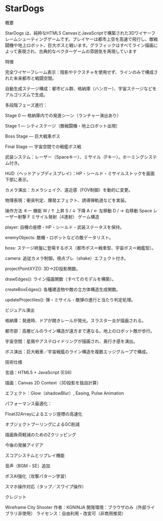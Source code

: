 # StarDogs
概要

StarDogs は、純粋なHTML5 CanvasとJavaScriptで構築された3Dワイヤーフレームシューティングゲームです。プレイヤーは都市上空を高速で飛行し、敵戦闘機や地上ロボット、巨大ボスと戦います。グラフィックはすべてライン描画によって表現され、古典的なベクターゲームの雰囲気を再現しています



特徴

完全ワイヤーフレーム表示：陰影やテクスチャを使用せず、ラインのみで構成された未来都市と戦闘空間。

自動生成ステージ構成：都市ビル群、格納庫（ハンガー）、宇宙ステージなどをアルゴリズムで生成。

多段階フェーズ進行：

Stage 0 — 格納庫内での発進シーン（ランチャー演出あり）

Stage 1 — シティステージ（敵戦闘機・地上ロボット出現）

Boss Stage — 巨大戦車ボス

Final Stage — 宇宙空間での戦艦ボス戦

武装システム：レーザー（Spaceキー）、ミサイル（Fキー）。ホーミングシステム付き。

HUD（ヘッドアップディスプレイ）：HP・シールド・ミサイルストックを画面下部に表示。

カメラ演出：カメラシェイク、遠近感（FOV制御）を動的に変更。

物理表現：衝突判定、爆発エフェクト、誘導弾軌道などを実装。

操作方法
キー	機能
W / ↑	上昇
S / ↓	下降
A / ←	左移動
D / →	右移動
Space	レーザー射撃
F	ミサイル発射（4連射）
ゲーム構造

player: 自機の座標・HP・シールド・武装ステータスを保持。

enemyObjects: 敵機・ロボットなどの敵データリスト。

boss: ステージ終盤に登場するボス（都市ボス＝戦車型、宇宙ボス＝戦艦型）。

camera: 追従カメラ制御。視点ブレ（shake）エフェクト付き。

projectPointXYZ(): 3D→2D投影関数。

drawEdges(): ライン描画関数（すべてのモデルを構築）。

createBoxEdges(): 各種建造物や敵の立方体構造生成関数。

updateProjectiles(): 弾・ミサイル・敵弾の進行と当たり判定処理。

ビジュアル演出

格納庫：発進時、ドアが開きレールが発光。スラスター炎が描画される。

都市部：高層ビルのライン構造が遠方まで連なる。地上のロボット敵が歩行。

宇宙空間：星屑やアステロイドリングが描画され、奥行き感を演出。

ボス演出：巨大戦車／宇宙戦艦のライン構造を複数エッジグループで構成。

技術仕様

言語：HTML5 + JavaScript (ES6)

描画：Canvas 2D Context（3D投影を独自計算）

エフェクト：Glow（shadowBlur）, Easing, Pulse Animation

パフォーマンス最適化：

Float32Arrayによるエッジ座標の高速化

オブジェクトプーリングによるGC削減

描画負荷軽減のためのZクリッピング

今後の発展アイデア

スコアシステムとリプレイ機能

音声（BGM・SE）追加

ボスAI強化（攻撃パターン学習）

スマホ操作対応（タップ／スワイプ操作）

クレジット

Wireframe City Shooter
作者：KGNINJA
開発環境：ブラウザのみ（外部ライブラリ非使用）
ライセンス：自由利用・改変可（非商用推奨）
